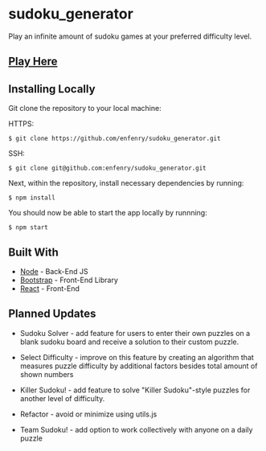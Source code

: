 # sudoku_generator
Play an infinite amount of sudoku games at your preferred difficulty level.

## [Play Here](https://sudoku-play.herokuapp.com/)

## Installing Locally
Git clone the repository to your local machine: 

HTTPS:
```
$ git clone https://github.com/enfenry/sudoku_generator.git
```
SSH:
````
$ git clone git@github.com:enfenry/sudoku_generator.git
````

Next, within the repository, install necessary dependencies by running:
````
$ npm install
````

You should now be able to start the app locally by runnning:
````
$ npm start
````

## Built With
* [Node](https://nodejs.org/en/) - Back-End JS
* [Bootstrap](https://getbootstrap.com/) - Front-End Library
* [React](https://reactjs.org/) - Front-End

## Planned Updates
* Sudoku Solver - add feature for users to enter their own puzzles on a blank sudoku board and receive a solution to their custom puzzle.
* Select Difficulty - improve on this feature by creating an algorithm that measures puzzle difficulty by additional factors besides total amount of shown numbers

* Killer Sudoku! - add feature to solve "Killer Sudoku"-style puzzles for another level of difficulty.

* Refactor - avoid or minimize using utils.js

* Team Sudoku! - add option to work collectively with anyone on a daily puzzle



